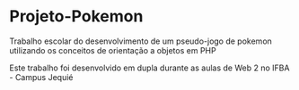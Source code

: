 # Projeto-Pokemon
 Trabalho escolar do desenvolvimento de um pseudo-jogo de pokemon utilizando os conceitos de orientação a objetos em PHP

Este trabalho foi desenvolvido em dupla durante as aulas de Web 2 no IFBA - Campus Jequié